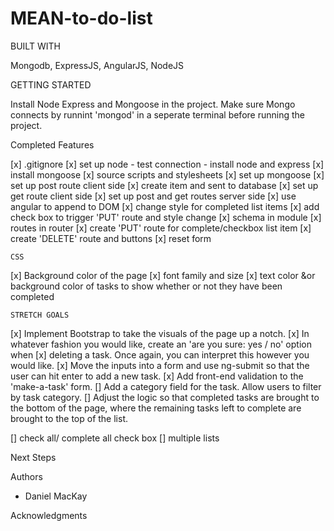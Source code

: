 # MEAN-to-do-list

BUILT WITH

Mongodb, ExpressJS, AngularJS, NodeJS

GETTING STARTED

Install Node Express and Mongoose in the project.
Make sure Mongo connects by runnint 'mongod' in a seperate terminal 
before running the project.

Completed Features

[x] .gitignore
[x] set up node - test connection
    - install node and express
[x] install mongoose
[x] source scripts and stylesheets
[x] set up mongoose
[x] set up post route client side
[x] create item and sent to database
[x] set up get route client side
[x] set up post and get routes server side
[x] use angular to append to DOM
[x] change style for completed list items
[x] add check box to trigger 'PUT' route and style change
[x] schema in module
[x] routes in router
[x] create 'PUT' route for complete/checkbox list item
[x] create 'DELETE' route and buttons 
[x] reset form

    CSS
[x] Background color of the page
[x] font family and size
[x] text color &or background color of tasks to show whether or not they have been        completed

    STRETCH GOALS
[x] Implement Bootstrap to take the visuals of the page up a notch.
[x] In whatever fashion you would like, create an 'are you sure: yes / no' option when [x] deleting a task. Once again, you can interpret this however you would like.
[x] Move the inputs into a form and use ng-submit so that the user can hit enter to       add a new task.
[x] Add front-end validation to the 'make-a-task' form.
[] Add a category field for the task. Allow users to filter by task category.
[] Adjust the logic so that completed tasks are brought to the bottom of the page,       where the remaining tasks left to complete are brought to the top of the list.

[] check all/ complete all check box
[] multiple lists

Next Steps

Authors

- Daniel MacKay

Acknowledgments
